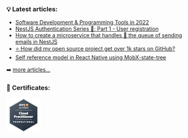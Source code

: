 ### 💡 **Latest articles**:

<!-- BLOG-POST-LIST:START -->
- [Software Development &amp; Programming Tools in 2022](https://pietrzakadrian.com/blog/software-development-and-programming-tools-in-2022)
- [NestJS Authentication Series 🔐: Part 1 - User registration](https://pietrzakadrian.com/blog/nestjs-authentication-series/user-registration)
- [How to create a microservice that handles 🎢 the queue of sending emails in NestJS](https://pietrzakadrian.com/blog/how-to-create-a-microservice-that-handles-the-queue-of-sending-emails-in-nestjs)
- [⭐️ How did my open source project get over 1k stars on GitHub?](https://pietrzakadrian.com/blog/how-did-my-open-source-project-get-over-1k-stars-on-github)
- [Self reference model in React Native using MobX-state-tree](https://pietrzakadrian.com/blog/self-reference-mode-in-react-native-using-mobx-state-tree)
<!-- BLOG-POST-LIST:END -->

➡️ [more articles...](https://pietrzakadrian.com/blog)

### 🏅 **Certificates**:

[![AWS Certified Cloud Practitioner](./media/aws-certified-cloud-practitioner.png)](https://www.credly.com/badges/aeba96c1-d7f0-4d1d-bf1c-6555f1001746/embedded)
